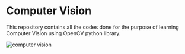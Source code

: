 # Computer Vision

This repository contains all the codes done for the purpose of learning Computer Vision using OpenCV python library.
  

![computer vision](https://i.imgur.com/V6uxcpY.jpg)
  
 

